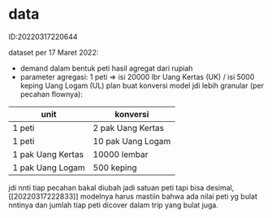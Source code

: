 # data

ID:20220317220644

dataset per 17 Maret 2022:

- demand dalam bentuk peti hasil agregat dari rupiah
- parameter agregasi: 1 peti => isi 20000 lbr Uang Kertas (UK) / isi 5000 keping Uang Logam (UL)
plan buat konversi model jdi lebih granular (per pecahan flownya):

| unit              | konversi          |
|-------------------|-------------------|
| 1 peti            | 2 pak Uang Kertas |
| 1 peti            | 10 pak Uang Logam |
| 1 pak Uang Kertas | 10000 lembar      |
| 1 pak Uang Logam  | 500 keping        |

jdi nnti tiap pecahan bakal diubah jadi satuan peti tapi bisa desimal, [[20220317222833]] modelnya harus mastiin bahwa ada nilai peti yg bulat nntinya dan jumlah tiap peti dicover dalam trip yang bulat juga.
